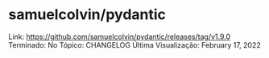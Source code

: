 # samuelcolvin/pydantic

Link: https://github.com/samuelcolvin/pydantic/releases/tag/v1.9.0
Terminado: No
Tópico: CHANGELOG
Última Visualização: February 17, 2022